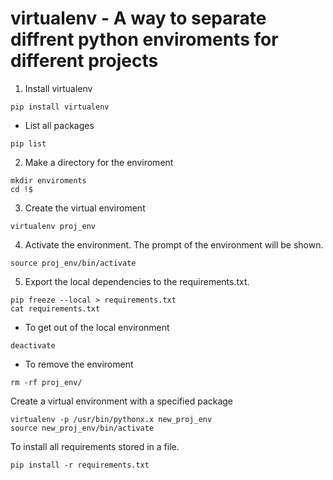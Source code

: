 # virtualenv - A way to separate diffrent python enviroments for different projects
1. Install virtualenv
```
pip install virtualenv
```
- List all packages
```
pip list
```
2. Make a directory for the enviroment
```
mkdir enviroments
cd !$
```
3. Create the virtual enviroment
```
virtualenv proj_env
```
4. Activate the environment. The prompt of the environment will be shown.
```
source proj_env/bin/activate
```
5. Export the local dependencies to the requirements.txt.
```
pip freeze --local > requirements.txt
cat requirements.txt
```
- To get out of the local environment
```
deactivate
```
- To remove the enviroment
```
rm -rf proj_env/
```
Create a virtual environment with a specified package
```
virtualenv -p /usr/bin/pythonx.x new_proj_env
source new_proj_env/bin/activate
```
To install all requirements stored in a file.
```
pip install -r requirements.txt
```


